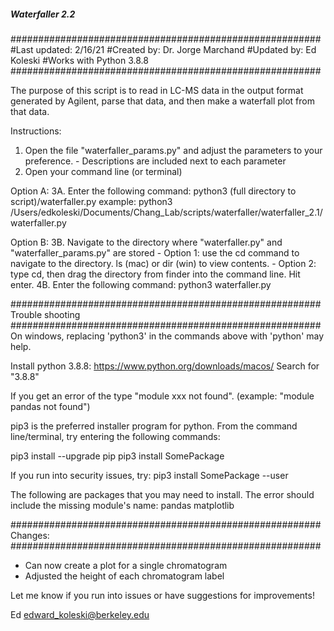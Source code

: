 ##### Waterfaller 2.2 #####

########################################################
#Last updated: 2/16/21
#Created by: Dr. Jorge Marchand
#Updated by: Ed Koleski
#Works with Python 3.8.8
########################################################

The purpose of this script is to read in LC-MS data in the output format generated by Agilent, parse that data, and then make a waterfall plot from that data.

Instructions:
1. Open the file "waterfaller_params.py" and adjust the parameters to your preference. 
        - Descriptions are included next to each parameter
2. Open your command line (or terminal)

Option A:
3A. Enter the following command: python3 (full directory to script)/waterfaller.py
    example: python3 /Users/edkoleski/Documents/Chang_Lab/scripts/waterfaller/waterfaller_2.1/waterfaller.py

Option B:
3B. Navigate to the directory where "waterfaller.py" and "waterfaller_params.py" are stored
        - Option 1: use the cd command to navigate to the directory. ls (mac) or dir (win) to view contents.
        - Option 2: type cd, then drag the directory from finder into the command line. Hit enter.
4B. Enter the following command: python3 waterfaller.py


########################################################
Trouble shooting
########################################################
On windows, replacing 'python3' in the commands above with 'python' may help.

Install python 3.8.8:
https://www.python.org/downloads/macos/
Search for "3.8.8"

If you get an error of the type "module xxx not found". (example: "module pandas not found")

pip3 is the preferred installer program for python.
From the command line/terminal, try entering the following commands:

pip3 install --upgrade pip
pip3 install SomePackage

If you run into security issues, try:
pip3 install SomePackage --user

The following are packages that you may need to install. The error should include the missing module's name:
pandas
matplotlib

########################################################
Changes:
########################################################
- Can now create a plot for a single chromatogram
- Adjusted the height of each chromatogram label

Let me know if you run into issues or have suggestions for improvements!

Ed
edward_koleski@berkeley.edu
